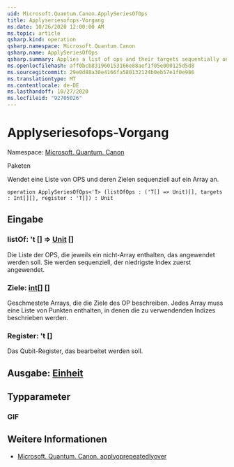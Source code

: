 ```yaml
---
uid: Microsoft.Quantum.Canon.ApplySeriesOfOps
title: Applyseriesofops-Vorgang
ms.date: 10/26/2020 12:00:00 AM
ms.topic: article
qsharp.kind: operation
qsharp.namespace: Microsoft.Quantum.Canon
qsharp.name: ApplySeriesOfOps
qsharp.summary: Applies a list of ops and their targets sequentially on an array.
ms.openlocfilehash: aff0bcb831960153166e88aef1f05e000125d5d8
ms.sourcegitcommit: 29e0d88a30e4166fa580132124b0eb57e1f0e986
ms.translationtype: MT
ms.contentlocale: de-DE
ms.lasthandoff: 10/27/2020
ms.locfileid: "92705026"
---
```

# <a name="applyseriesofops-operation"></a>Applyseriesofops-Vorgang

Namespace: [Microsoft. Quantum. Canon](xref:Microsoft.Quantum.Canon)

Paketen [](https://nuget.org/packages/)


Wendet eine Liste von OPS und deren Zielen sequenziell auf ein Array an.

```qsharp
operation ApplySeriesOfOps<'T> (listOfOps : ('T[] => Unit)[], targets : Int[][], register : 'T[]) : Unit
```


## <a name="input"></a>Eingabe

### <a name="listofops--t--unit-"></a>listOf: 't [] => [Unit](xref:microsoft.quantum.lang-ref.unit) []

Die Liste der OPS, die jeweils ein nicht-Array enthalten, das angewendet werden soll. Sie werden sequenziell, der niedrigste Index zuerst angewendet.


### <a name="targets--int"></a>Ziele: [int](xref:microsoft.quantum.lang-ref.int)[] []

Geschmestete Arrays, die die Ziele des OP beschreiben. Jedes Array muss eine Liste von Punkten enthalten, in denen die zu verwendenden Indizes beschrieben werden.


### <a name="register--t"></a>Register: 't []

Das Qubit-Register, das bearbeitet werden soll.



## <a name="output--unit"></a>Ausgabe: [Einheit](xref:microsoft.quantum.lang-ref.unit)



## <a name="type-parameters"></a>Typparameter

### <a name="t"></a>GIF



## <a name="see-also"></a>Weitere Informationen

- [Microsoft. Quantum. Canon. applyoprepeatedlyover](xref:Microsoft.Quantum.Canon.ApplyOpRepeatedlyOver)